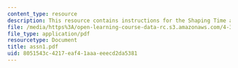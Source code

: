 ```yaml
---
content_type: resource
description: This resource contains instructions for the Shaping Time assignment.
file: /media/https%3A/open-learning-course-data-rc.s3.amazonaws.com/4-301-introduction-to-the-visual-arts-spring-2007/8051543c4217eaf41aaaeeecd2da5381_assn1.pdf
file_type: application/pdf
resourcetype: Document
title: assn1.pdf
uid: 8051543c-4217-eaf4-1aaa-eeecd2da5381
---
```

